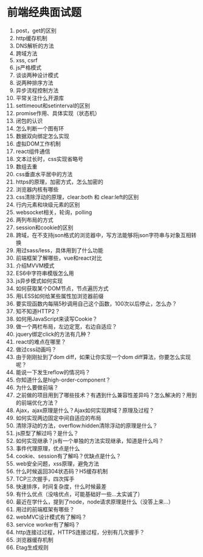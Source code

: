# 前端经典面试题

1. post，get的区别 
2. http缓存机制
3. DNS解析的方法  
4. 跨域方法
5. xss, csrf 
6. js严格模式
7. 谈谈两种设计模式
8. 说两种排序方法
9. 异步流程控制方法
11. 平常关注什么开源库
12. settimeout和setinterval的区别
13. promise作用、具体实现（状态机） 
14. 闭包的认识
15. 怎么判断一个图有环
16. 数据双向绑定怎么实现
17. 虚拟DOM工作机制
18. react组件通信
19. 文本过长时，css实现省略号
20. 数组去重
21. css垂直水平居中的方法
22. https的原理，加密方式，怎么加密的
23. 浏览器内核有哪些
24. css清除浮动的原理，clear:both 和 clear:left的区别
25. 行内元素和块级元素的区别
26. websocket相关，轮询，polling
27. 两列布局的方式
28. session和cookie的区别
29. 跨域，在不支持json格式的浏览器中，写方法能够将json字符串与对象互相转换
30. 用过sass/less，具体用到了什么功能
31. 前端框架了解哪些，vue和react对比
32. 介绍MVVM模式
33. ES6中字符串模版怎么用
34. js异步模式如何实现
35. 如何获取某个DOM节点，节点遍历方式
36. 用LESS如何给某些属性加浏览器前缀
37. 要实现函数内每隔5秒调用自己这个函数，100次以后停止，怎么办？
38. 知不知道HTTP2？
39. 如何用JavaScript来读写Cookie？
40. 做一个两栏布局，左边定宽，右边自适应？
41. jquery绑定click的方法有几种？
42. react的难点在哪里？
43. 做过css动画吗？
44. 由于刚刚扯到了dom diff，如果让你实现一个dom diff算法，你要怎么实现呢？
45. 能说一下发生reflow的情况吗？
46. 你知道什么是high-order-component？
47. 为什么要做前端？
48. 之前做的项目用到了哪些技术？有遇到什么兼容性差异吗？怎么解决的？用到的前端优化方法？
49. Ajax，ajax原理是什么？Ajax如何实现跨域？原理及过程？        
50. 如何实现两边固定中间自适应的布局        
51. 清除浮动的方法，overflow:hidden清除浮动的原理是什么？        
52. js原型了解过吗？是什么？        
53. 如何实现继承？js有一个单独的方法实现继承，知道是什么吗？        
54. 事件代理原理，优点是什么       
55. cookie、session有了解吗？优缺点是什么？       
56. web安全问题，xss原理，避免方法        
57. 什么时候返回304状态码？H5缓存机制       
58. TCP三次握手，四次挥手       
59. 快速排序，时间复杂度，什么时候最差       
60. 有什么优点（没啥优点，可能基础好一些…太实诚了）       
61. 最近在学什么，提到了node，node请求原理是什么（没答上来…）
62. 用过的前端框架有哪些？    
63. webMVC设计模式有了解吗？ 
64. service worker有了解吗？     
65. http连接过过程，HTTPS连接过程，分别有几次握手？     
66. 浏览器缓存机制     
67. Etag生成规则 
